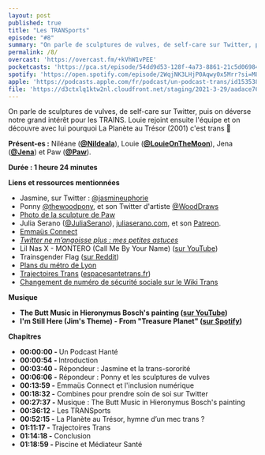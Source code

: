 ```yaml
---
layout: post
published: true
title: "Les TRANSports"
episode: "#8"
summary: "On parle de sculptures de vulves, de self-care sur Twitter, puis on déverse notre grand intérêt pour les TRAINS. Louie rejoint ensuite l'équipe et on découvre avec lui pourquoi La Planète au Trésor (2001) c'est trans 🤯‍"
permalink: /8/
overcast: 'https://overcast.fm/+kVhW1vPEE'
pocketcasts: 'https://pca.st/episode/54dd9d53-128f-4a73-8861-21c5d069845e'
spotify: 'https://open.spotify.com/episode/2WqjNK3LHjP0Aqwy0x5Mrr?si=M8zwX889ROavf6LLVZqHJw'
apple: 'https://podcasts.apple.com/fr/podcast/un-podcast-trans/id1535381424?i=1000519354791'
file: 'https://d3ctxlq1ktw2nl.cloudfront.net/staging/2021-3-29/aadace76-7818-f24e-d9e6-cbd3f9aaa125.mp3'
---
```

<p>On parle de sculptures de vulves, de self-care sur Twitter, puis on déverse notre grand intérêt pour les TRAINS. Louie rejoint ensuite l'équipe et on découvre avec lui pourquoi La Planète au Trésor (2001) c'est trans 🤯</p>

<!--more-->

<p><strong>Présent-es :</strong> Niléane (<a href="https://twitter.com/Nildeala"><strong>@Nildeala</strong></a>), Louie (<a href="https://mastodon.gamedev.place/@LouieMoon"><strong>@LouieOnTheMoon</strong></a>), Jena (<a href="https://eldritch.cafe/@jena"><strong>@Jena</strong></a>) et Paw (<a href="https://eldritch.cafe/@paw"><strong>@Paw</strong></a>).</p>
<p><strong>Durée : 1 heure 24 minutes</strong></p>
<p><strong>Liens et ressources mentionnées</strong></p>
<ul>
  <li>Jasmine, sur Twitter : <a href="https://twitter.com/jasmineuphorie">@jasmineuphorie</a></li>
  <li>Ponny <a href="https://twitter.com/thewoodpony">@thewoodpony</a>, et son Twitter d'artiste <a href="https://twitter.com/WoodDraws">@WoodDraws</a></li>
  <li><a href="https://1pct.fr/images/sculpture.jpg">Photo de la sculpture de Paw</a></li>
  <li>Julia Serano (<a href="https://twitter.com/JuliaSerano">@JuliaSerano</a>), <a href="http://juliaserano.com">juliaserano.com</a>, et son <a href="https://www.patreon.com/juliaserano">Patreon</a>.</li>
  <li><a href="http://emmaus-connect.org/">Emmaüs Connect</a></li>
  <li><a href="https://world.hey.com/nileane/twitter-ne-m-angoisse-plus-mes-petites-astuces-2f408c99"><em>Twitter ne m’angoisse plus : mes petites astuces</em></a></li>
  <li>Lil Nas X - MONTERO (Call Me By Your Name) (<a href="https://www.youtube.com/watch?v=6swmTBVI83k">sur YouTube</a>)</li>
  <li>Trainsgender Flag (<a href="https://www.reddit.com/r/ailways/comments/mdrz0u/trainsgender_flag/">sur Reddit</a>)</li>
  <li><a href="https://www.tcl.fr/plans-du-reseau">Plans du métro de Lyon</a></li>
  <li><a href="https://twitter.com/acceptesst/status/1382307750034702348?s=21">Trajectoires Trans</a> (<a href="https://espacesantetrans.fr/">espacesantetrans.fr</a>)</li>
  <li><a href="https://wikitrans.co/2019/12/16/changement-de-numero-de-securite-sociale/">Changement de numéro de sécurité sociale sur le Wiki Trans</a></li>
</ul>
<p><strong>Musique</strong></p>
<ul>
  <li><strong>The Butt Music in Hieronymus Bosch's painting (</strong><a href="https://youtu.be/OnrICy3Bc2U"><strong>sur YouTube</strong></a><strong>)</strong></li>
  <li><strong>I'm Still Here (Jim's Theme) - From "Treasure Planet" (</strong><a href="https://open.spotify.com/track/6BfOhpHADzrvKN2kMPTMPv?si=yCA-uHSYTq2h5k9M55Ux4g"><strong>sur Spotify</strong></a><strong>)</strong></li>
</ul>
<p><strong>Chapitres</strong></p>
<ul>
  <li><strong>00:00:00 - </strong>Un Podcast Hanté</li>
  <li><strong>00:00:54 - </strong>Introduction</li>
  <li><strong>00:03:40 -</strong> Répondeur : Jasmine et la trans-sororité</li>
  <li><strong>00:06:06 -</strong> Répondeur : Ponny et les sculptures de vulves</li>
  <li><strong>00:13:59 -</strong> Emmaüs Connect et l'inclusion numérique</li>
  <li><strong>00:18:32 -</strong> Combines pour prendre soin de soi sur Twitter</li>
  <li><strong>00:27:37 -</strong> Musique : The Butt Music in Hieronymus Bosch's painting</li>
  <li><strong>00:36:12 -</strong> Les TRANSports</li>
  <li><strong>00:52:15 -</strong> La Planète au Trésor, hymne d’un mec trans ?&nbsp;</li>
  <li><strong>01:11:17 -</strong> Trajectoires Trans</li>
  <li><strong>01:14:18 -</strong> Conclusion</li>
  <li><strong>01:18:59 - </strong>Piscine et Médiateur Santé</li>
</ul>